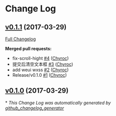 # Change Log

## [v0.1.1](https://github.com/Chyroc/MyNote-MINA/tree/v0.1.1) (2017-03-29)
[Full Changelog](https://github.com/Chyroc/MyNote-MINA/compare/v0.1.0...v0.1.1)

**Merged pull requests:**

- fix-scroll-hight [\#4](https://github.com/Chyroc/MyNote-MINA/pull/4) ([Chyroc](https://github.com/Chyroc))
- 提交后清空文本框 [\#3](https://github.com/Chyroc/MyNote-MINA/pull/3) ([Chyroc](https://github.com/Chyroc))
- add weui wxss [\#2](https://github.com/Chyroc/MyNote-MINA/pull/2) ([Chyroc](https://github.com/Chyroc))
- Release/v0.1.0 [\#1](https://github.com/Chyroc/MyNote-MINA/pull/1) ([Chyroc](https://github.com/Chyroc))

## [v0.1.0](https://github.com/Chyroc/MyNote-MINA/tree/v0.1.0) (2017-03-29)


\* *This Change Log was automatically generated by [github_changelog_generator](https://github.com/skywinder/Github-Changelog-Generator)*